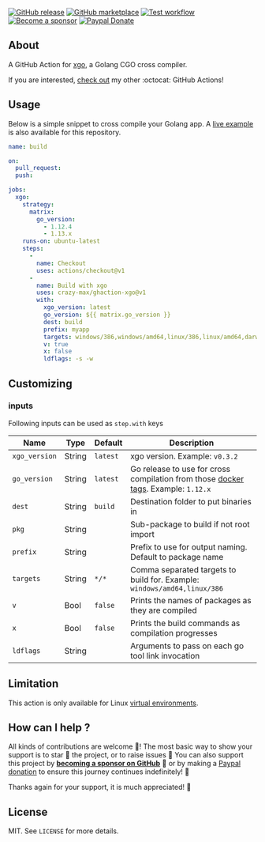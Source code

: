 [![GitHub release](https://img.shields.io/github/release/crazy-max/ghaction-xgo.svg?style=flat-square)](https://github.com/crazy-max/ghaction-xgo/releases/latest)
[![GitHub marketplace](https://img.shields.io/badge/marketplace-golang--cgo--cross--compiler-blue?logo=github&style=flat-square)](https://github.com/marketplace/actions/golang-cgo-cross-compiler)
[![Test workflow](https://github.com/crazy-max/ghaction-xgo/workflows/test/badge.svg)](https://github.com/crazy-max/ghaction-xgo/actions?workflow=test)
[![Become a sponsor](https://img.shields.io/badge/sponsor-crazy--max-181717.svg?logo=github&style=flat-square)](https://github.com/sponsors/crazy-max)
[![Paypal Donate](https://img.shields.io/badge/donate-paypal-00457c.svg?logo=paypal&style=flat-square)](https://www.paypal.me/crazyws)

## About

A GitHub Action for [xgo](https://github.com/crazy-max/xgo), a Golang CGO cross compiler.

If you are interested, [check out](https://git.io/Je09Y) my other :octocat: GitHub Actions!

## Usage

Below is a simple snippet to cross compile your Golang app. A [live example](https://github.com/crazy-max/ghaction-xgo/actions) is also available for this repository.

```yaml
name: build

on:
  pull_request:
  push:

jobs:
  xgo:
    strategy:
      matrix:
        go_version:
          - 1.12.4
          - 1.13.x
    runs-on: ubuntu-latest
    steps:
      -
        name: Checkout
        uses: actions/checkout@v1
      -
        name: Build with xgo
        uses: crazy-max/ghaction-xgo@v1
        with:
          xgo_version: latest
          go_version: ${{ matrix.go_version }}
          dest: build
          prefix: myapp
          targets: windows/386,windows/amd64,linux/386,linux/amd64,darwin/386,darwin/amd64
          v: true
          x: false
          ldflags: -s -w
```

## Customizing

### inputs

Following inputs can be used as `step.with` keys

| Name            | Type    | Default              | Description                                                                                                                      |
|-----------------|---------|----------------------|----------------------------------------------------------------------------------------------------------------------------------|
| `xgo_version`   | String  | `latest`             | xgo version. Example: `v0.3.2`                                                                                                   |
| `go_version`    | String  | `latest`             | Go release to use for cross compilation from those [docker tags](https://hub.docker.com/r/crazymax/xgo/tags/). Example: `1.12.x` |
| `dest`          | String  | `build`              | Destination folder to put binaries in                                                                                            |
| `pkg`           | String  |                      | Sub-package to build if not root import                                                                                          |
| `prefix`        | String  |                      | Prefix to use for output naming. Default to package name                                                                         |
| `targets`       | String  | `*/*`                | Comma separated targets to build for. Example: `windows/amd64,linux/386`                                                         |
| `v`             | Bool    | `false`              | Prints the names of packages as they are compiled                                                                                |
| `x`             | Bool    | `false`              | Prints the build commands as compilation progresses                                                                              |
| `ldflags`       | String  |                      | Arguments to pass on each go tool link invocation                                                                                |

## Limitation

This action is only available for Linux [virtual environments](https://help.github.com/en/articles/virtual-environments-for-github-actions#supported-virtual-environments-and-hardware-resources).

## How can I help ?

All kinds of contributions are welcome :raised_hands:! The most basic way to show your support is to star :star2: the project, or to raise issues :speech_balloon: You can also support this project by [**becoming a sponsor on GitHub**](https://github.com/sponsors/crazy-max) :clap: or by making a [Paypal donation](https://www.paypal.me/crazyws) to ensure this journey continues indefinitely! :rocket:

Thanks again for your support, it is much appreciated! :pray:

## License

MIT. See `LICENSE` for more details.
